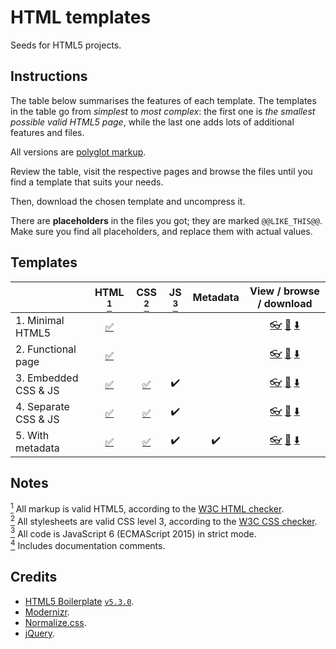 ---
---

# HTML templates

Seeds for HTML5 projects.

## Instructions

The table below summarises the features of each template.
The templates in the table go from *simplest* to *most complex*: the first one is *the smallest possible valid HTML5 page*, while the last one adds lots of
additional features and files.

All versions are [polyglot markup](https://www.w3.org/TR/html-polyglot/).

Review the table, visit the respective pages and browse the files until you find a template that suits your needs.

Then, download the chosen template and uncompress it.

There are **placeholders** in the files you got; they are marked `@@LIKE_THIS@@`.
Make sure you find all placeholders, and replace them with actual values.

## Templates

|   | HTML [<sup>1</sup>](#notes) | CSS [<sup>2</sup>](#notes) | JS [<sup>3</sup>](#notes) | Metadata | View / browse / download |
|:--|:---------------------------:|:--------------------------:|:-------------------------:|:--------:|:------------------------:|
| 1. Minimal HTML5 | [:white_check_mark:](https://validator.w3.org/nu/?doc=https%3A%2F%2Ftripu.github.io%2FCanon%2Fhtml-templates%2F1-minimal%2F "Check as HTML5") | | | | [:eyeglasses:](https://tripu.github.io/Canon/html-templates/1-minimal/ "View page") [:open_file_folder:](https://github.com/tripu/Canon/tree/master/html-templates/1-minimal "Browse files") [:arrow_down:](https://raw.githubusercontent.com/tripu/Canon/master/html-templates/1-minimal/index.html "Download files") |
| 2. Functional page | [:white_check_mark:](https://validator.w3.org/nu/?doc=https%3A%2F%2Ftripu.github.io%2FCanon%2Fhtml-templates%2F2-functional%2F "Check as HTML5") | | | | [:eyeglasses:](https://tripu.github.io/Canon/html-templates/2-functional/ "View page") [:open_file_folder:](https://github.com/tripu/Canon/tree/master/html-templates/2-functional "Browse files") [:arrow_down:](https://raw.githubusercontent.com/tripu/Canon/master/html-templates/2-functional/index.html "Download files") |
| 3. Embedded CSS &amp; JS | [:white_check_mark:](https://validator.w3.org/nu/?doc=https%3A%2F%2Ftripu.github.io%2FCanon%2Fhtml-templates%2F3-embedded-css-and-js%2F "Check as HTML5") | [:white_check_mark:](https://jigsaw.w3.org/css-validator/validator?uri=https%3A%2F%2Ftripu.github.io%2FCanon%2Fhtml-templates%2F3-embedded-css-and-js%2F "Check as CSS3") | :heavy_check_mark: | | [:eyeglasses:](https://tripu.github.io/Canon/html-templates/3-embedded-css-and-js/ "View page") [:open_file_folder:](https://github.com/tripu/Canon/tree/master/html-templates/3-embedded-css-and-js "Browse files") [:arrow_down:](https://raw.githubusercontent.com/tripu/Canon/master/html-templates/3-embedded-css-and-js/index.html "Download files") |
| 4. Separate CSS &amp; JS | [:white_check_mark:](https://validator.w3.org/nu/?doc=https%3A%2F%2Ftripu.github.io%2FCanon%2Fhtml-templates%2F4-separate-css-and-js%2F "Check as HTML5") | [:white_check_mark:](https://jigsaw.w3.org/css-validator/validator?uri=https%3A%2F%2Ftripu.github.io%2FCanon%2Fhtml-templates%2F4-separate-css-and-js%2F "Check as CSS3") | :heavy_check_mark: | | [:eyeglasses:](https://tripu.github.io/Canon/html-templates/4-separate-css-and-js/ "View page") [:open_file_folder:](https://github.com/tripu/Canon/tree/master/html-templates/4-separate-css-and-js "Browse files") [:arrow_down:](https://github.com/tripu/Canon/blob/master/html-templates/tarballs/canon-template-separate-css-and-js.tar.gz?raw=true "Download files") |
| 5. With metadata | [:white_check_mark:](https://validator.w3.org/nu/?doc=https%3A%2F%2Ftripu.github.io%2FCanon%2Fhtml-templates%2F5-additional-files%2F "Check as HTML5") | [:white_check_mark:](https://jigsaw.w3.org/css-validator/validator?uri=https%3A%2F%2Ftripu.github.io%2FCanon%2Fhtml-templates%2F5-additional-files%2F "Check as CSS3") | :heavy_check_mark: | :heavy_check_mark: | [:eyeglasses:](https://tripu.github.io/Canon/html-templates/5-additional-files/ "View page") [:open_file_folder:](https://github.com/tripu/Canon/tree/master/html-templates/5-additional-files "Browse files") [:arrow_down:](https://github.com/tripu/Canon/blob/master/html-templates/tarballs/canon-template-additional-files.tar.gz?raw=true "Download files") |

## Notes

[<sup>1</sup>](#templates) All markup is valid HTML5, according to the [W3C HTML checker](https://validator.w3.org/nu/).  
[<sup>2</sup>](#templates) All stylesheets are valid CSS level 3, according to the [W3C CSS checker](https://jigsaw.w3.org/css-validator/).  
[<sup>3</sup>](#templates) All code is JavaScript 6 (ECMAScript 2015) in strict mode.  
[<sup>4</sup>](#templates) Includes documentation comments.

## Credits

* [HTML5 Boilerplate](https://html5boilerplate.com/) [`v5.3.0`](https://github.com/h5bp/html5-boilerplate/releases/tag/5.3.0).
* [Modernizr](https://modernizr.com/).
* [Normalize.css](https://necolas.github.io/normalize.css/).
* [jQuery](https://jquery.com/).
